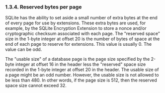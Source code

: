 ### 1\.3\.4\. Reserved bytes per page


SQLite has the ability to set aside a small number of extra bytes at
the end of every page for use by extensions. These extra bytes are
used, for example, by the SQLite Encryption Extension to store a nonce
and/or cryptographic checksum associated with each page. The 
"reserved space" size in the 1\-byte integer at offset 20 is the number
of bytes of space at the end of each page to reserve for extensions.
This value is usually 0\. The value can be odd.



The "usable size" of a database page is the page size specified by the
2\-byte integer at offset 16 in the header less the "reserved" space size
recorded in the 1\-byte integer at offset 20 in the header. The usable
size of a page might be an odd number. However, the usable size is not
allowed to be less than 480\. In other words, if the page size is 512,
then the reserved space size cannot exceed 32\.


